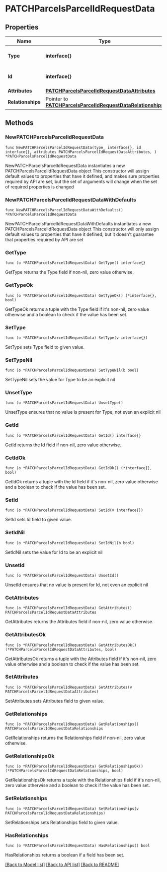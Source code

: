 # PATCHParcelsParcelIdRequestData

## Properties

Name | Type | Description | Notes
------------ | ------------- | ------------- | -------------
**Type** | **interface{}** | The resource&#39;s type | 
**Id** | **interface{}** | The resource&#39;s id | 
**Attributes** | [**PATCHParcelsParcelIdRequestDataAttributes**](PATCHParcelsParcelIdRequestDataAttributes.md) |  | 
**Relationships** | Pointer to [**PATCHParcelsParcelIdRequestDataRelationships**](PATCHParcelsParcelIdRequestDataRelationships.md) |  | [optional] 

## Methods

### NewPATCHParcelsParcelIdRequestData

`func NewPATCHParcelsParcelIdRequestData(type_ interface{}, id interface{}, attributes PATCHParcelsParcelIdRequestDataAttributes, ) *PATCHParcelsParcelIdRequestData`

NewPATCHParcelsParcelIdRequestData instantiates a new PATCHParcelsParcelIdRequestData object
This constructor will assign default values to properties that have it defined,
and makes sure properties required by API are set, but the set of arguments
will change when the set of required properties is changed

### NewPATCHParcelsParcelIdRequestDataWithDefaults

`func NewPATCHParcelsParcelIdRequestDataWithDefaults() *PATCHParcelsParcelIdRequestData`

NewPATCHParcelsParcelIdRequestDataWithDefaults instantiates a new PATCHParcelsParcelIdRequestData object
This constructor will only assign default values to properties that have it defined,
but it doesn't guarantee that properties required by API are set

### GetType

`func (o *PATCHParcelsParcelIdRequestData) GetType() interface{}`

GetType returns the Type field if non-nil, zero value otherwise.

### GetTypeOk

`func (o *PATCHParcelsParcelIdRequestData) GetTypeOk() (*interface{}, bool)`

GetTypeOk returns a tuple with the Type field if it's non-nil, zero value otherwise
and a boolean to check if the value has been set.

### SetType

`func (o *PATCHParcelsParcelIdRequestData) SetType(v interface{})`

SetType sets Type field to given value.


### SetTypeNil

`func (o *PATCHParcelsParcelIdRequestData) SetTypeNil(b bool)`

 SetTypeNil sets the value for Type to be an explicit nil

### UnsetType
`func (o *PATCHParcelsParcelIdRequestData) UnsetType()`

UnsetType ensures that no value is present for Type, not even an explicit nil
### GetId

`func (o *PATCHParcelsParcelIdRequestData) GetId() interface{}`

GetId returns the Id field if non-nil, zero value otherwise.

### GetIdOk

`func (o *PATCHParcelsParcelIdRequestData) GetIdOk() (*interface{}, bool)`

GetIdOk returns a tuple with the Id field if it's non-nil, zero value otherwise
and a boolean to check if the value has been set.

### SetId

`func (o *PATCHParcelsParcelIdRequestData) SetId(v interface{})`

SetId sets Id field to given value.


### SetIdNil

`func (o *PATCHParcelsParcelIdRequestData) SetIdNil(b bool)`

 SetIdNil sets the value for Id to be an explicit nil

### UnsetId
`func (o *PATCHParcelsParcelIdRequestData) UnsetId()`

UnsetId ensures that no value is present for Id, not even an explicit nil
### GetAttributes

`func (o *PATCHParcelsParcelIdRequestData) GetAttributes() PATCHParcelsParcelIdRequestDataAttributes`

GetAttributes returns the Attributes field if non-nil, zero value otherwise.

### GetAttributesOk

`func (o *PATCHParcelsParcelIdRequestData) GetAttributesOk() (*PATCHParcelsParcelIdRequestDataAttributes, bool)`

GetAttributesOk returns a tuple with the Attributes field if it's non-nil, zero value otherwise
and a boolean to check if the value has been set.

### SetAttributes

`func (o *PATCHParcelsParcelIdRequestData) SetAttributes(v PATCHParcelsParcelIdRequestDataAttributes)`

SetAttributes sets Attributes field to given value.


### GetRelationships

`func (o *PATCHParcelsParcelIdRequestData) GetRelationships() PATCHParcelsParcelIdRequestDataRelationships`

GetRelationships returns the Relationships field if non-nil, zero value otherwise.

### GetRelationshipsOk

`func (o *PATCHParcelsParcelIdRequestData) GetRelationshipsOk() (*PATCHParcelsParcelIdRequestDataRelationships, bool)`

GetRelationshipsOk returns a tuple with the Relationships field if it's non-nil, zero value otherwise
and a boolean to check if the value has been set.

### SetRelationships

`func (o *PATCHParcelsParcelIdRequestData) SetRelationships(v PATCHParcelsParcelIdRequestDataRelationships)`

SetRelationships sets Relationships field to given value.

### HasRelationships

`func (o *PATCHParcelsParcelIdRequestData) HasRelationships() bool`

HasRelationships returns a boolean if a field has been set.


[[Back to Model list]](../README.md#documentation-for-models) [[Back to API list]](../README.md#documentation-for-api-endpoints) [[Back to README]](../README.md)


